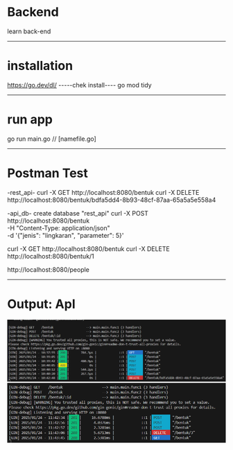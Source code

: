 # Backend
learn back-end 

----------------------------------------------------------------
# installation
https://go.dev/dl/
-----chek install----
go mod tidy


----------------------------------------------------------------
# run app
go run main.go // [namefile.go]

----------------------------------------------------------------
# Postman Test
-rest_api-
curl -X GET http://localhost:8080/bentuk
curl -X DELETE http://localhost:8080/bentuk/bdfa5dd4-8b93-48cf-87aa-65a5a5e558a4

-api_db- 
create database "rest_api"
curl -X POST http://localhost:8080/bentuk \
-H "Content-Type: application/json" \
-d '{"jenis": "lingkaran", "parameter": 5}'

curl -X GET http://localhost:8080/bentuk
curl -X DELETE http://localhost:8080/bentuk/1

http://localhost:8080/people

----------------------------------------------------------------
# Output: ApI 
![alt text]({549954DE-51B0-42AF-AA44-A7D5E2C8930B}.png)
![alt text]({9C699A3D-EDCC-4A7D-8446-0A9E69648C52}.png)

